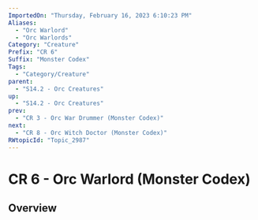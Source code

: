 ```yaml
---
ImportedOn: "Thursday, February 16, 2023 6:10:23 PM"
Aliases:
  - "Orc Warlord"
  - "Orc Warlords"
Category: "Creature"
Prefix: "CR 6"
Suffix: "Monster Codex"
Tags:
  - "Category/Creature"
parent:
  - "S14.2 - Orc Creatures"
up:
  - "S14.2 - Orc Creatures"
prev:
  - "CR 3 - Orc War Drummer (Monster Codex)"
next:
  - "CR 8 - Orc Witch Doctor (Monster Codex)"
RWtopicId: "Topic_2987"
---
```

# CR 6 - Orc Warlord (Monster Codex)
## Overview
